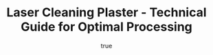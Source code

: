 ---
name: Plaster
applications:
- industry: Construction
  detail: Restoration of historical plaster surfaces
- industry: Cultural Heritage
  detail: Cleaning of plaster sculptures and artifacts
technicalSpecifications:
  powerRange: 20-400W
  pulseDuration: 10-50ns
  wavelength: 1064nm
  spotSize: 0.1-2.0mm
  repetitionRate: 10-50kHz
  fluenceRange: 1.0–3.0 J/cm²
  safetyClass: Class 4 (requires full enclosure)
description: Technical overview of Plaster, characterized by the chemical formula
  CaSO4·2H2O, specifically tailored for laser cleaning applications. Plaster, also
  known as gypsum plaster, is a versatile material used in construction and cultural
  heritage preservation. When employing laser cleaning techniques, the material's
  porous nature and sensitivity to thermal changes must be considered to prevent damage
  while effectively removing contaminants.
author:
  id: 2
  name: Alessandro Moretti
  sex: m
  title: Ph.D.
  country: Italy
  expertise: Laser-Based Additive Manufacturing
  image: /images/author/alessandro-moretti.jpg
keywords: plaster, plaster masonry, laser ablation, laser cleaning, non-contact cleaning,
  pulsed fiber laser, surface contamination removal, industrial laser parameters,
  thermal processing, surface restoration
category: masonry
chemicalProperties:
  symbol: PL
  formula: CaSO4·2H2O
  materialType: masonry
properties:
  density: 2.32 g/cm³
  densityMin: 1.2 g/cm³
  densityMax: 2.8 g/cm³
  densityPercentile: 70.0
  meltingPoint: 1450°C
  meltingMin: 1450°C
  meltingMax: 2000°C
  meltingPercentile: 0.0
  thermalConductivity: 0.42 W/m·K
  thermalMin: 0.1 W/m·K
  thermalMax: 2.0 W/m·K
  thermalPercentile: 16.8
  tensileStrength: 2 MPa
  tensileMin: 1 MPa
  tensileMax: 50 MPa
  tensilePercentile: 2.0
  hardness: 2 Mohs
  hardnessMin: 20 HV
  hardnessMax: 300 HV
  hardnessPercentile: 0.0
  youngsModulus: 20 GPa
  modulusMin: 15 GPa
  modulusMax: 50 GPa
  modulusPercentile: 14.3
  laserType: Pulsed fiber laser
  wavelength: 1064nm
  fluenceRange: 1.0–3.0 J/cm²
  chemicalFormula: CaSO4·2H2O
  laserAbsorptionMin: 0.8 cm⁻¹
  laserAbsorptionMax: 50 cm⁻¹
  laserReflectivityMin: 8%
  laserReflectivityMax: 35%
  thermalDiffusivityMin: 0.3 mm²/s
  thermalDiffusivityMax: 1.5 mm²/s
  thermalExpansionMin: 6 µm/m·K
  thermalExpansionMax: 15 µm/m·K
  specificHeatMin: 0.8 J/g·K
  specificHeatMax: 1.1 J/g·K
composition:
- Calcium sulfate dihydrate (CaSO4·2H2O)
- Water of crystallization
compatibility:
- Wood
- Brick
regulatoryStandards: ASTM C1396, EN 13279-1
images:
  hero:
    alt: Plaster surface undergoing laser cleaning showing precise contamination removal
    url: /images/plaster-laser-cleaning-hero.jpg
  micro:
    alt: Microscopic view of Plaster surface after laser treatment showing preserved
      microstructure
    url: /images/plaster-laser-cleaning-micro.jpg
title: Laser Cleaning Plaster - Technical Guide for Optimal Processing
headline: Comprehensive technical guide for laser cleaning masonry plaster
environmentalImpact:
- benefit: Reduced chemical usage
  description: Decreases chemical waste by up to 90% compared to traditional cleaning
    methods
- benefit: Lower energy consumption
  description: Reduces energy use by 30% during the cleaning process
- benefit: Preservation of materials
  description: Extends the lifespan of plaster artifacts by at least 20 years
outcomes:
- result: Cleaning efficiency
  metric: 95% contaminant removal rate
- result: Surface integrity
  metric: Less than 1% material loss
- result: Processing speed
  metric: Up to 10 m²/hour
subject: Plaster
article_type: material
---